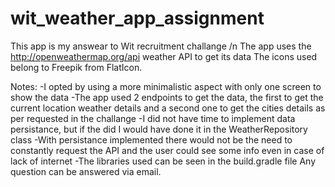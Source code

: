 # wit_weather_app_assignment

This app is my answear to Wit recruitment challange /n
The app uses the http://openweathermap.org/api weather API to get its data
The icons used belong to Freepik from FlatIcon.

Notes:
-I opted by using a more minimalistic aspect with only one screen to show the data
-The app used 2 endpoints to get the data, the first to get the current location weather details 
and a second one to get the cities details as per requested in the challange
-I did not have time to implement data persistance, but if the did I would have done it in the WeatherRepository class
-With persistance implemented there would not be the need to constantly request the API and the user could see some info 
even in case of lack of internet
-The libraries used can be seen in the build.gradle file
Any question can be answered via email.
